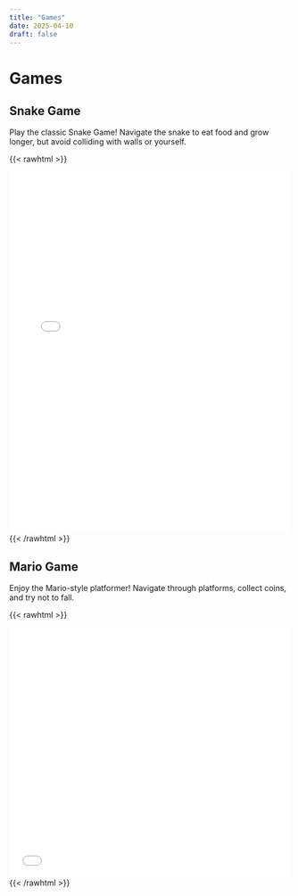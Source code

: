 ```yaml
---
title: "Games"
date: 2025-04-10
draft: false
---
```


# Games

## Snake Game

Play the classic Snake Game! Navigate the snake to eat food and grow longer, but avoid colliding with walls or yourself.

{{< rawhtml >}}
<iframe src="/game/snake.html" style="width:100%; height:650px; border:none; max-width:820px; margin:0 auto; display:block;"></iframe>
{{< /rawhtml >}}

## Mario Game

Enjoy the Mario-style platformer! Navigate through platforms, collect coins, and try not to fall.

{{< rawhtml >}}
<iframe src="/game/mario.html" style="width:100%; height:450px; border:none; max-width:820px; margin:0 auto; display:block;"></iframe>
{{< /rawhtml >}}